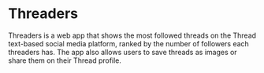# Threaders
Threaders is a web app that shows the most followed threads on the Thread text-based social media platform, ranked by the number of followers each threaders has. The app also allows users to save threads as images or share them on their Thread profile.
